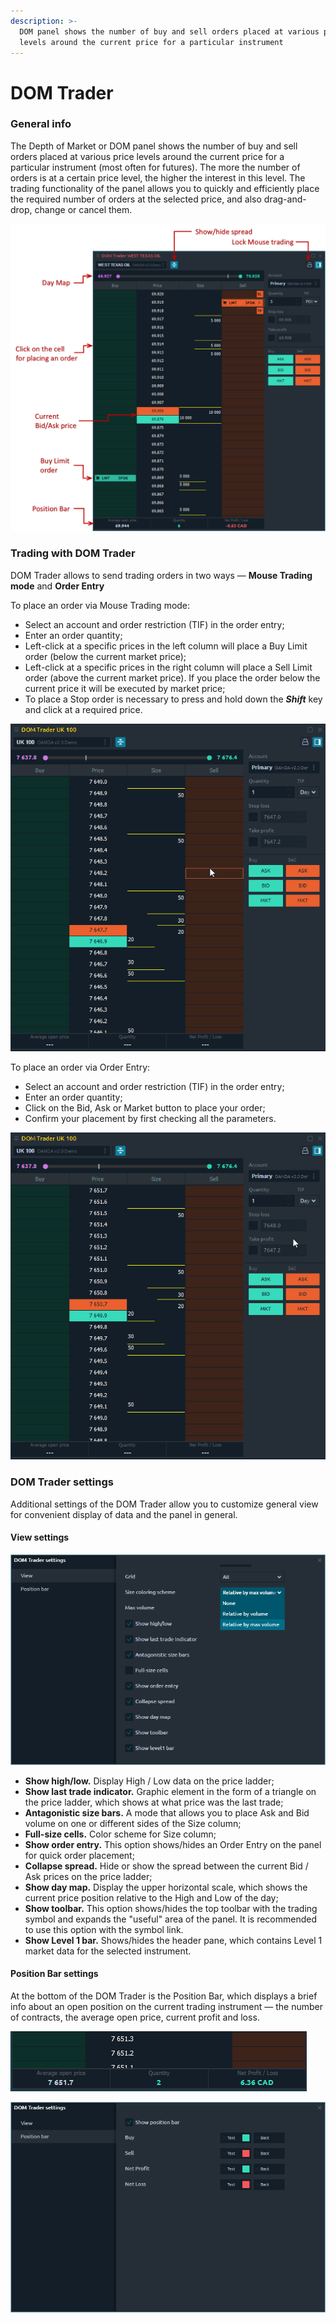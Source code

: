 ```yaml
---
description: >-
  DOM panel shows the number of buy and sell orders placed at various price
  levels around the current price for a particular instrument
---
```


# DOM Trader

### General info

The Depth of Market or DOM panel shows the number of buy and sell orders placed at various price levels around the current price for a particular instrument \(most often for futures\). The more the number of orders is at a certain price level, the higher the interest in this level. The trading functionality of the panel allows you to quickly and efficiently place the required number of orders at the selected price, and also drag-and-drop, change or cancel them.

![General view of DOM Trader panel](../.gitbook/assets/dom-trader-general-view.png)

### Trading with DOM Trader

DOM Trader allows to send trading orders in two ways  — **Mouse Trading mode** and **Order Entry**

To place an order via Mouse Trading mode:

* Select an account and order restriction \(TIF\) in the order entry;
* Enter an order quantity;
* Left-click at a specific prices in the left column will place a Buy Limit order \(below the current market price\);
* Left-click at a specific prices in the right column will place a Sell Limit order \(above the current market price\). If you place the order below the current price it will be executed by market price;
* To place a Stop order is necessary to press and hold down the _**Shift**_ key and click at a required price.

![Mouse trading mode in DOM Trading](../.gitbook/assets/dom-mouse-trading.gif)

To place an order via Order Entry:

* Select an account and order restriction \(TIF\) in the order entry;
* Enter an order quantity;
* Click on the Bid, Ask or Market button to place your order;
* Confirm your placement by first checking all the parameters.

![Creating a new position via Order entry mode in DOM Trading](../.gitbook/assets/dom-order-entry.gif)

### DOM Trader settings

Additional settings of the DOM Trader allow you to customize general view for convenient display of data and the panel in general.

#### View settings

![General settings of DOM Trader](../.gitbook/assets/dom-settings.png)

* **Show high/low.** Display High / Low data on the price ladder;
* **Show last trade indicator.** Graphic element in the form of a triangle on the price ladder, which shows at what price was the last trade;
* **Antagonistic size bars.** A mode that allows you to place Ask and Bid volume on one or different sides of the Size column;
* **Full-size cells.** Color scheme for Size column;
* **Show order entry.** This option shows/hides an Order Entry on the panel for quick order placement;
* **Collapse spread.** Hide or show the spread between the current Bid / Ask prices on the price ladder;
* **Show day map.** Display the upper horizontal scale, which shows the current price position relative to the High and Low of the day;
* **Show toolbar.**  This option shows/hides the top toolbar with the trading symbol and expands the "useful" area of the panel. It is recommended to use this option with the symbol link.
* **Show Level 1 bar.** Shows/hides the header pane, which contains Level 1 market data for the selected instrument.

#### Position Bar settings

At the bottom of the DOM Trader is the Position Bar, which displays a brief info about an open position on the current trading instrument  — the number of contracts, the average open price, current profit and loss.

![Position Bar in DOM trading](../.gitbook/assets/dom-position-bar1.png)

![Settings of position bar in DOM Trader panel](../.gitbook/assets/dom-position-bar.png)



